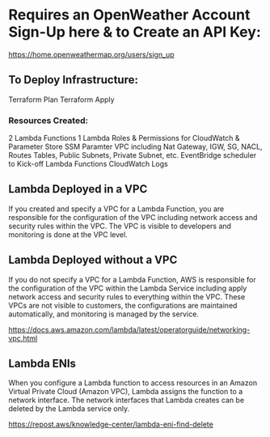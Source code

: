 
# Requires an OpenWeather Account Sign-Up here & to Create an API Key:
https://home.openweathermap.org/users/sign_up

## To Deploy Infrastructure:
Terraform Plan
Terraform Apply

### Resources Created:
2 Lambda Functions
1 Lambda Roles & Permissions for CloudWatch & Parameter Store
SSM Paramter
VPC including Nat Gateway, IGW, SG, NACL, Routes Tables, Public Subnets, Private Subnet, etc.
EventBridge scheduler to Kick-off Lambda Functions
CloudWatch Logs

## Lambda Deployed in a VPC
If you created and specify a VPC for a Lambda Function, you are responsible for the configuration of the VPC including network access and security rules within the VPC. The VPC is visible to developers and monitoring is done at the VPC level. 


## Lambda Deployed without a VPC
If you do not specify a VPC for a Lambda Function, AWS is responsible for the configuration of the VPC within the Lambda Service including apply network access and security rules to everything within the VPC. These VPCs are not visible to customers, the configurations are maintained automatically, and monitoring is managed by the service. 

https://docs.aws.amazon.com/lambda/latest/operatorguide/networking-vpc.html

## Lambda ENIs

When you configure a Lambda function to access resources in an Amazon Virtual Private Cloud (Amazon VPC), Lambda assigns the function to a network interface. The network interfaces that Lambda creates can be deleted by the Lambda service only.

https://repost.aws/knowledge-center/lambda-eni-find-delete


